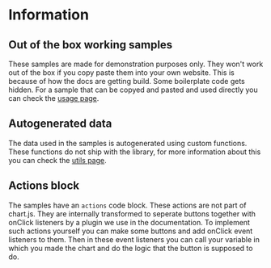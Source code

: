 # Information

## Out of the box working samples
These samples are made for demonstration purposes only. They won't work out of the box if you copy paste them into your own website. This is because of how the docs are getting build. Some boilerplate code gets hidden.
For a sample that can be copyed and pasted and used directly you can check the [usage page](../getting-started/usage.md).

## Autogenerated data
The data used in the samples is autogenerated using custom functions. These functions do not ship with the library, for more information about this you can check the [utils page](./utils.md).

## Actions block
The samples have an `actions` code block. These actions are not part of chart.js. They are internally transformed to seperate buttons together with onClick listeners by a plugin we use in the documentation. To implement such actions yourself you can make some buttons and add onClick event listeners to them. Then in these event listeners you can call your variable in which you made the chart and do the logic that the button is supposed to do.
